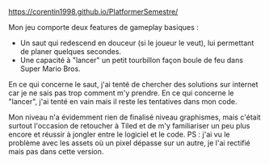https://corentin1998.github.io/PlatformerSemestre/

Mon jeu comporte deux features de gameplay basiques :
- Un saut qui redescend en douceur (si le joueur le veut), lui permettant de planer quelques secondes.
- Une capacité à "lancer" un petit tourbillon façon boule de feu dans Super Mario Bros.

En ce qui concerne le saut, j'ai tenté de chercher des solutions sur internet car je ne sais pas trop comment m'y prendre.
En ce qui concerne le "lancer", j'ai tenté en vain mais il reste les tentatives dans mon code.

Mon niveau n'a évidemment rien de finalisé niveau graphismes, mais c'était surtout l'occasion de retoucher à Tiled et de m'y familiariser un peu plus encore et réussir à jongler entre le logiciel et le code.
PS : j'ai vu le problème avec les assets où un pixel dépasse sur un autre, je l'ai rectifié mais pas dans cette version.
